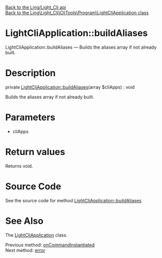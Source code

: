 [Back to the Ling/Light_Cli api](https://github.com/lingtalfi/Light_Cli/blob/master/doc/api/Ling/Light_Cli.md)<br>
[Back to the Ling\Light_Cli\CliTools\Program\LightCliApplication class](https://github.com/lingtalfi/Light_Cli/blob/master/doc/api/Ling/Light_Cli/CliTools/Program/LightCliApplication.md)


LightCliApplication::buildAliases
================



LightCliApplication::buildAliases — Builds the aliases array if not already built.




Description
================


private [LightCliApplication::buildAliases](https://github.com/lingtalfi/Light_Cli/blob/master/doc/api/Ling/Light_Cli/CliTools/Program/LightCliApplication/buildAliases.md)(array $cliApps) : void




Builds the aliases array if not already built.




Parameters
================


- cliApps

    


Return values
================

Returns void.








Source Code
===========
See the source code for method [LightCliApplication::buildAliases](https://github.com/lingtalfi/Light_Cli/blob/master/CliTools/Program/LightCliApplication.php#L227-L245)


See Also
================

The [LightCliApplication](https://github.com/lingtalfi/Light_Cli/blob/master/doc/api/Ling/Light_Cli/CliTools/Program/LightCliApplication.md) class.

Previous method: [onCommandInstantiated](https://github.com/lingtalfi/Light_Cli/blob/master/doc/api/Ling/Light_Cli/CliTools/Program/LightCliApplication/onCommandInstantiated.md)<br>Next method: [error](https://github.com/lingtalfi/Light_Cli/blob/master/doc/api/Ling/Light_Cli/CliTools/Program/LightCliApplication/error.md)<br>

